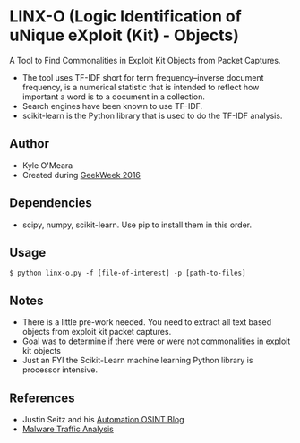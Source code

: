 # LINX-O (Logic Identification of uNique eXploit (Kit) - Objects) 

A Tool to Find Commonalities in Exploit Kit Objects from Packet Captures. <br />

* The tool uses TF-IDF short for term frequency–inverse document frequency, is a numerical statistic that is intended to reflect how important a word is to a document in a collection. 
* Search engines have been known to use TF-IDF.
* scikit-learn is the Python library that is used to do the TF-IDF analysis.

## Author
* Kyle O'Meara
* Created during [GeekWeek 2016](https://g33kw33k.ca/en/index.html)

## Dependencies
* scipy, numpy, scikit-learn. Use pip to install them in this order.

## Usage
```
$ python linx-o.py -f [file-of-interest] -p [path-to-files]
```

## Notes
* There is a little pre-work needed. You need to extract all text based objects from exploit kit packet captures. 
* Goal was to determine if there were or were not commonalities in exploit kit objects
* Just an FYI the Scikit-Learn machine learning Python library is processor intensive.

## References
* Justin Seitz and his [Automation OSINT Blog](http://www.automatingosint.com/blog/2016/09/dark-web-osint-part-four-using-scikit-learn-to-find-hidden-service-clones/)
* [Malware Traffic Analysis](http://www.malware-traffic-analysis.net/)